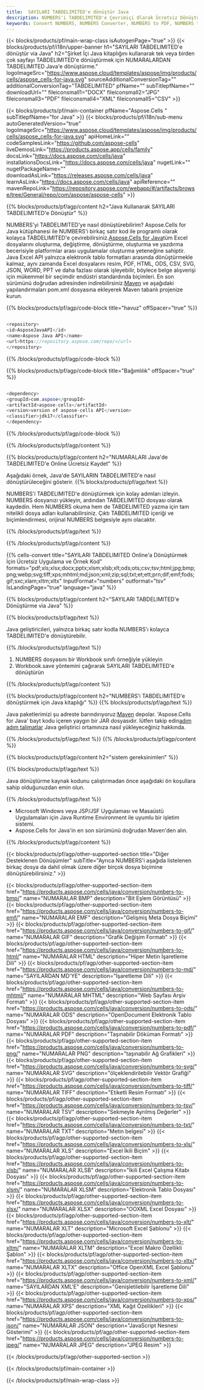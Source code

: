 ```yaml
---
title:  SAYILARI TABDELIMITED'e dönüştür Java
description: NUMBERS'i TABDELIMITED'e Çevrimiçi Olarak Ücretsiz Dönüştürün. Ücretsiz Çevrimiçi SAYILAR - TABDELIMITED Dönüştürücü. Java NUMARALAR TABDELIMITED'e. NUMARALAR TABDELIMITED via Java.
keywords: Convert NUMBERS, NUMBERS Converter, NUMBERS to PDF, NUMBERS to Word, NUMBERS to PPT, NUMBERS to Image
---
```

{{< blocks/products/pf/main-wrap-class isAutogenPage="true" >}}
{{< blocks/products/pf/i18n/upper-banner h1="SAYILARI TABDELIMITED\'e dönüştür via Java" h2="Şirket İçi Java kitaplığını kullanarak tek veya birden çok sayfayı TABDELIMITED\'e dönüştürmek için NUMARALARDAN TABDELIMITED Java\'e dönüştürme." logoImageSrc="https://www.aspose.cloud/templates/aspose/img/products/cells/aspose_cells-for-java.svg" sourceAdditionalConversionTag="" additionalConversionTag="TABDELIMITED" pfName="" subTitlepfName="" downloadUrl="" fileiconsmall1="DOCX" fileiconsmall2="JPG" fileiconsmall3="PDF" fileiconsmall4="XML" fileiconsmall5="CSV" >}}

{{< blocks/products/pf/main-container pfName="Aspose.Cells " subTitlepfName="for Java" >}}
{{< blocks/products/pf/i18n/sub-menu autoGeneratedVersion="true" logoImageSrc="https://www.aspose.cloud/templates/aspose/img/products/cells/aspose_cells-for-java.svg" apiHomeLink="" codeSamplesLink="https://github.com/aspose-cells" liveDemosLink="https://products.aspose.app/cells/family" docsLink="https://docs.aspose.com/cells/java" installationsDocsLink="https://docs.aspose.com/cells/java" nugetLink="" nugetPackageName="" downloadAsLink="https://releases.aspose.com/cells/java" learnAsLink="https://docs.aspose.com/cells/java" apiReference="" mavenRepoLink="https://repository.aspose.com/webapp/#/artifacts/browse/tree/General/repo/com/aspose/aspose-cells" >}}


{{% blocks/products/pf/agp/content h2="Java Kullanarak SAYILARI TABDELIMITED\'e Dönüştür" %}}

 NUMBERS'yi TABDELIMITED'ye nasıl dönüştürebilirim? Aspose.Cells for Java kütüphanesi ile NUMBERS'i birkaç satır kod ile programlı olarak kolayca TABDELIMITED'e çevirebilirsiniz.[Aspose.Cells for Java](https://products.aspose.com/cells/java)tüm Excel dosyalarını oluşturma, değiştirme, dönüştürme, oluşturma ve yazdırma becerisiyle platformlar arası uygulamalar oluşturma yeteneğine sahiptir. Java Excel API yalnızca elektronik tablo formatları arasında dönüştürmekle kalmaz, aynı zamanda Excel dosyalarını resim, PDF, HTML, ODS, CSV, SVG, JSON, WORD, PPT ve daha fazlası olarak işleyebilir, böylece belge alışverişi için mükemmel bir seçimdir endüstri standardında biçimleri. En son sürümünü doğrudan adresinden indirebilirsiniz.[Maven](https://repository.aspose.com/webapp/#/artifacts/browse/tree/General/repo/com/aspose/aspose-cells) ve aşağıdaki yapılandırmaları pom.xml dosyasına ekleyerek Maven tabanlı projenize kurun.

{{% blocks/products/pf/agp/code-block title="havuz" offSpacer="true" %}}

```cs

<repository>
<id>AsposeJavaAPI</id>
<name>Aspose Java API</name>
<url>https://repository.aspose.com/repo/</url>
</repository>

```

{{% /blocks/products/pf/agp/code-block %}}

{{% blocks/products/pf/agp/code-block title="Bağımlılık" offSpacer="true" %}}

```cs

<dependency>
<groupId>com.aspose</groupId>
<artifactId>aspose-cells</artifactId>
<version>version of aspose-cells API</version>
<classifier>jdk17</classifier>
</dependency>

```

{{% /blocks/products/pf/agp/code-block %}}

{{% /blocks/products/pf/agp/content %}}

{{% blocks/products/pf/agp/content h2="NUMARALARI Java\'de TABDELIMITED\'e Online Ücretsiz Kaydet" %}}

Aşağıdaki örnek, Java'de SAYILARIN TABDELIMITED'e nasıl dönüştürüleceğini gösterir.
{{% blocks/products/pf/agp/text %}}

NUMBERS'i TABDELIMITED'e dönüştürmek için kolay adımları izleyin. NUMBERS dosyanızı yükleyin, ardından TABDELIMITED dosyası olarak kaydedin. Hem NUMBERS okuma hem de TABDELIMITED yazma için tam nitelikli dosya adları kullanabilirsiniz. Çıktı TABDELIMITED içeriği ve biçimlendirmesi, orijinal NUMBERS belgesiyle aynı olacaktır.

{{% /blocks/products/pf/agp/text %}}

{{% /blocks/products/pf/agp/content %}}

{{% cells-convert title="SAYILARI TABDELIMITED Online\'a Dönüştürmek İçin Ücretsiz Uygulama ve Örnek Kod" formats="pdf;xls;xlsx;docx;pptx;xlsm;xlsb;xlt;ods;ots;csv;tsv;html;jpg;bmp;png;webp;svg;tiff;xps;mhtml;md;json;xml;zip;sql;txt;et;ett;prn;dif;emf;fods;gif;sxc;xlam;xltm;xltx" InputFormat="numbers" outformat="tsv" IsLandingPage="true" language="java" %}}

{{% blocks/products/pf/agp/content h2="SAYILARI TABDELIMITED\'e Dönüştürme via Java" %}}

{{% blocks/products/pf/agp/text %}}

 Java geliştiricileri, yalnızca birkaç satır kodla NUMBERS'ı kolayca TABDELIMITED'e dönüştürebilir.

{{% /blocks/products/pf/agp/text %}}

1.  NUMBERS dosyasını bir Workbook sınıfı örneğiyle yükleyin
1.  Workbook.save yöntemini çağırarak SAYILARI TABDELIMITED'e dönüştürün

{{% /blocks/products/pf/agp/content %}}

{{% blocks/products/pf/agp/content h2="NUMBERS\'i TABDELIMITED\'e dönüştürmek için Java kitaplığı" %}}
{{% blocks/products/pf/agp/text %}}

 Java paketlerimizi şu adreste barındırıyoruz:[Maven](https://repository.aspose.com/webapp/#/artifacts/browse/tree/General/repo/com/aspose/aspose-cells) depolar. 'Aspose.Cells for Java' bayt kodu içeren yaygın bir JAR dosyasıdır. lütfen takip edin[adım adım talimatlar](https://docs.aspose.com/cells/java/installation/) Java geliştirici ortamınıza nasıl yükleyeceğiniz hakkında.

{{% /blocks/products/pf/agp/text %}}
{{% /blocks/products/pf/agp/content %}}

{{% blocks/products/pf/agp/content h2="sistem gereksinimleri" %}}

{{% blocks/products/pf/agp/text %}}

 Java dönüştürme kaynak kodunu çalıştırmadan önce aşağıdaki ön koşullara sahip olduğunuzdan emin olun.

{{% /blocks/products/pf/agp/text %}}

- Microsoft Windows veya JSP/JSF Uygulaması ve Masaüstü Uygulamaları için Java Runtime Environment ile uyumlu bir işletim sistemi.
- Aspose.Cells for Java'in en son sürümünü doğrudan Maven'den alın.

{{% /blocks/products/pf/agp/content %}}


{{< blocks/products/pf/agp/other-supported-section title="Diğer Desteklenen Dönüşümler" subTitle="Ayrıca NUMBERS\'i aşağıda listelenen birkaç dosya da dahil olmak üzere diğer birçok dosya biçimine dönüştürebilirsiniz." >}}

{{< blocks/products/pf/agp/other-supported-section-item href="https://products.aspose.com/cells/java/conversion/numbers-to-bmp/" name="NUMARALAR BMP" description="Bit Eşlem Görüntüsü" >}}
{{< blocks/products/pf/agp/other-supported-section-item href="https://products.aspose.com/cells/java/conversion/numbers-to-emf/" name="NUMARALAR EMF" description="Gelişmiş Meta Dosya Biçimi" >}}
{{< blocks/products/pf/agp/other-supported-section-item href="https://products.aspose.com/cells/java/conversion/numbers-to-gif/" name="NUMARALAR GIF" description="Grafik Değişim Formatı" >}}
{{< blocks/products/pf/agp/other-supported-section-item href="https://products.aspose.com/cells/java/conversion/numbers-to-html/" name="NUMARALAR HTML" description="Hiper Metin İşaretleme Dili" >}}
{{< blocks/products/pf/agp/other-supported-section-item href="https://products.aspose.com/cells/java/conversion/numbers-to-md/" name="SAYILARDAN MD\'YE" description="İşaretleme Dili" >}}
{{< blocks/products/pf/agp/other-supported-section-item href="https://products.aspose.com/cells/java/conversion/numbers-to-mhtml/" name="NUMARALAR MHTML" description="Web Sayfası Arşiv Formatı" >}}
{{< blocks/products/pf/agp/other-supported-section-item href="https://products.aspose.com/cells/java/conversion/numbers-to-ods/" name="NUMARALAR ODS" description="OpenDocument Elektronik Tablo Dosyası" >}}
{{< blocks/products/pf/agp/other-supported-section-item href="https://products.aspose.com/cells/java/conversion/numbers-to-pdf/" name="NUMARALAR PDF" description="Taşınabilir Döküman Formatı" >}}
{{< blocks/products/pf/agp/other-supported-section-item href="https://products.aspose.com/cells/java/conversion/numbers-to-png/" name="NUMARALAR PNG" description="taşınabilir Ağ Grafikleri" >}}
{{< blocks/products/pf/agp/other-supported-section-item href="https://products.aspose.com/cells/java/conversion/numbers-to-svg/" name="NUMARALAR SVG" description="ölçeklendirilebilir Vektör Grafiği" >}}
{{< blocks/products/pf/agp/other-supported-section-item href="https://products.aspose.com/cells/java/conversion/numbers-to-tiff/" name="NUMARALAR TIFF" description="Etiketli Resim Formatı" >}}
{{< blocks/products/pf/agp/other-supported-section-item href="https://products.aspose.com/cells/java/conversion/numbers-to-tsv/" name="NUMARALAR TSV" description="Sekmeyle Ayrılmış Değerler" >}}
{{< blocks/products/pf/agp/other-supported-section-item href="https://products.aspose.com/cells/java/conversion/numbers-to-txt/" name="NUMARALAR TXT" description="Metin belgesi" >}}
{{< blocks/products/pf/agp/other-supported-section-item href="https://products.aspose.com/cells/java/conversion/numbers-to-xls/" name="NUMARALAR XLS" description="Excel İkili Biçim" >}}
{{< blocks/products/pf/agp/other-supported-section-item href="https://products.aspose.com/cells/java/conversion/numbers-to-xlsb/" name="NUMARALAR XLSB" description="İkili Excel Çalışma Kitabı Dosyası" >}}
{{< blocks/products/pf/agp/other-supported-section-item href="https://products.aspose.com/cells/java/conversion/numbers-to-xlsm/" name="NUMARALAR XLSM" description="Elektronik Tablo Dosyası" >}}
{{< blocks/products/pf/agp/other-supported-section-item href="https://products.aspose.com/cells/java/conversion/numbers-to-xlsx/" name="NUMARALAR XLSX" description="OOXML Excel Dosyası" >}}
{{< blocks/products/pf/agp/other-supported-section-item href="https://products.aspose.com/cells/java/conversion/numbers-to-xlt/" name="NUMARALAR XLT" description="Microsoft Excel Şablonu" >}}
{{< blocks/products/pf/agp/other-supported-section-item href="https://products.aspose.com/cells/java/conversion/numbers-to-xltm/" name="NUMARALAR XLTM" description="Excel Makro Özellikli Şablon" >}}
{{< blocks/products/pf/agp/other-supported-section-item href="https://products.aspose.com/cells/java/conversion/numbers-to-xltx/" name="NUMARALAR XLTX" description="Office OpenXML Excel Şablonu" >}}
{{< blocks/products/pf/agp/other-supported-section-item href="https://products.aspose.com/cells/java/conversion/numbers-to-xml/" name="SAYILARDAN XML\'E" description="Genişletilebilir İşaretleme Dili" >}}
{{< blocks/products/pf/agp/other-supported-section-item href="https://products.aspose.com/cells/java/conversion/numbers-to-xps/" name="NUMARALAR XPS" description="XML Kağıt Özellikleri" >}}
{{< blocks/products/pf/agp/other-supported-section-item href="https://products.aspose.com/cells/java/conversion/numbers-to-json/" name="NUMARALAR JSON" description="JavaScript Nesnesi Gösterimi" >}}
{{< blocks/products/pf/agp/other-supported-section-item href="https://products.aspose.com/cells/java/conversion/numbers-to-jpeg/" name="NUMARALAR JPEG" description="JPEG Resim" >}}

{{< /blocks/products/pf/agp/other-supported-section >}}

{{< /blocks/products/pf/main-container >}}
    
{{< /blocks/products/pf/main-wrap-class >}}
